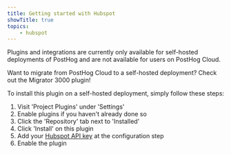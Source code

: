 ```yaml
---
title: Getting started with Hubspot
showTitle: true
topics:
    - hubspot
---
```


Plugins and integrations are currently only available for self-hosted deployments of PostHog and are not available for users on PostHog Cloud.

Want to migrate from PostHog Cloud to a self-hosted deployment? Check out the Migrator 3000 plugin!

To install this plugin on a self-hosted deployment, simply follow these steps:

1. Visit 'Project Plugins' under 'Settings'
1. Enable plugins if you haven't already done so
1. Click the 'Repository' tab next to 'Installed'
1. Click 'Install' on this plugin
1. Add your [Hubspot API key](https://developers.hubspot.com/docs/api/overview) at the configuration step
1. Enable the plugin

